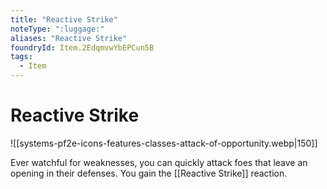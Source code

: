 ```yaml
---
title: "Reactive Strike"
noteType: ":luggage:"
aliases: "Reactive Strike"
foundryId: Item.2EdqmvwYbEPCun5B
tags:
  - Item
---
```


# Reactive Strike
![[systems-pf2e-icons-features-classes-attack-of-opportunity.webp|150]]

Ever watchful for weaknesses, you can quickly attack foes that leave an opening in their defenses. You gain the [[Reactive Strike]] reaction.
